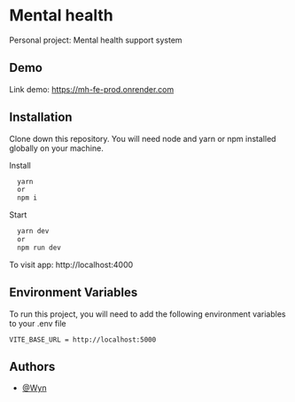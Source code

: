 ﻿# Mental health

Personal project: Mental health support system

## Demo

Link demo: https://mh-fe-prod.onrender.com

## Installation

Clone down this repository. You will need node and yarn or npm installed globally on your machine.

Install

```bash
  yarn
  or
  npm i
```

Start

```bash
  yarn dev
  or
  npm run dev
```

To visit app: http://localhost:4000

## Environment Variables

To run this project, you will need to add the following environment variables to your .env file

`VITE_BASE_URL = http://localhost:5000`

## Authors

- [@Wyn](https://github.com/tranthang0546555)
